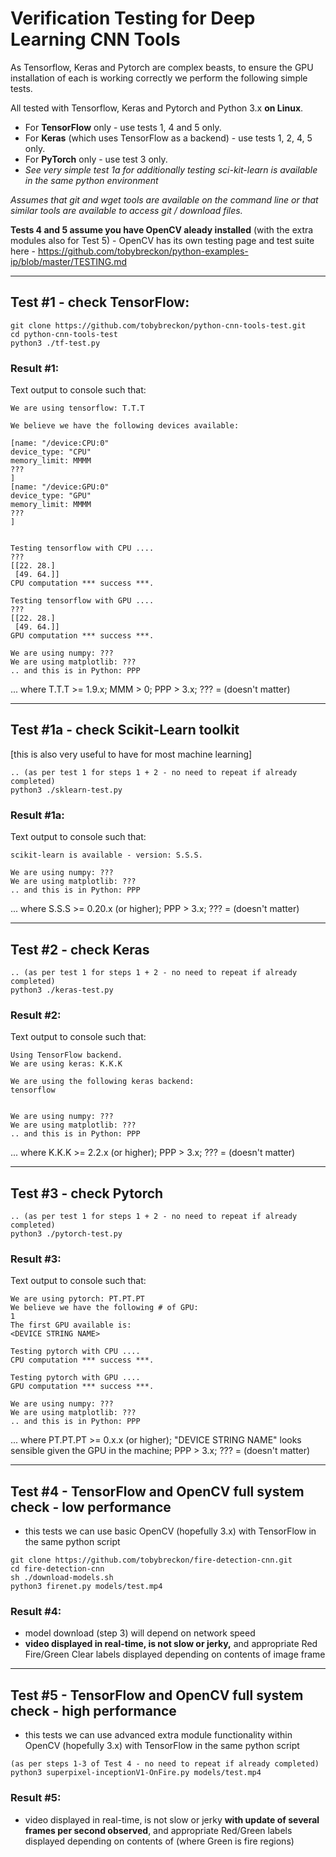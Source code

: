 # Verification Testing for Deep Learning CNN Tools

As Tensorflow, Keras and Pytorch are complex beasts, to ensure the GPU installation of each is working correctly we perform the following simple tests.

All tested with Tensorflow, Keras and Pytorch and Python 3.x **on Linux**.

 * For **TensorFlow** only - use tests 1, 4 and 5 only.
 * For **Keras** (which uses TensorFlow as a backend) - use tests 1, 2, 4, 5 only.
 * For **PyTorch** only - use test 3 only.
 * _See very simple test 1a for additionally testing sci-kit-learn is available in the same python environment_

_Assumes that git and wget tools are available on the command line or that similar tools are available to access git / download files._

**Tests 4 and 5 assume you have OpenCV aleady installed** (with the extra modules also for Test 5) - OpenCV has its own testing page and test suite here - https://github.com/tobybreckon/python-examples-ip/blob/master/TESTING.md

---

## Test #1 - check TensorFlow:

```
git clone https://github.com/tobybreckon/python-cnn-tools-test.git
cd python-cnn-tools-test
python3 ./tf-test.py
```
### Result #1:

Text output to console such that:

```
We are using tensorflow: T.T.T

We believe we have the following devices available:

[name: "/device:CPU:0"
device_type: "CPU"
memory_limit: MMMM
???
]
[name: "/device:GPU:0"
device_type: "GPU"
memory_limit: MMMM
???
]


Testing tensorflow with CPU ....
???
[[22. 28.]
 [49. 64.]]
CPU computation *** success ***.

Testing tensorflow with GPU ....
???
[[22. 28.]
 [49. 64.]]
GPU computation *** success ***.

We are using numpy: ???
We are using matplotlib: ???
.. and this is in Python: PPP

```
...  where T.T.T >= 1.9.x; MMM > 0; PPP > 3.x; ??? = (doesn't matter)

---

## Test #1a - check Scikit-Learn toolkit

[this is also very useful to have for most machine learning]

```
.. (as per test 1 for steps 1 + 2 - no need to repeat if already completed)
python3 ./sklearn-test.py
```

### Result #1a:

Text output to console such that:

```
scikit-learn is available - version: S.S.S.

We are using numpy: ???
We are using matplotlib: ???
.. and this is in Python: PPP

```
... where S.S.S >= 0.20.x (or higher); PPP > 3.x; ??? = (doesn't matter)

---

## Test #2 - check Keras


```
.. (as per test 1 for steps 1 + 2 - no need to repeat if already completed)
python3 ./keras-test.py
```

### Result #2:

Text output to console such that:

```
Using TensorFlow backend.
We are using keras: K.K.K

We are using the following keras backend:
tensorflow


We are using numpy: ???
We are using matplotlib: ???
.. and this is in Python: PPP

```
... where K.K.K >= 2.2.x (or higher); PPP > 3.x; ??? = (doesn't matter)

---

## Test #3 - check Pytorch

```
.. (as per test 1 for steps 1 + 2 - no need to repeat if already completed)
python3 ./pytorch-test.py
```

### Result #3:

Text output to console such that:

```
We are using pytorch: PT.PT.PT
We believe we have the following # of GPU:
1
The first GPU available is:
<DEVICE STRING NAME>

Testing pytorch with CPU ....
CPU computation *** success ***.

Testing pytorch with GPU ....
GPU computation *** success ***.

We are using numpy: ???
We are using matplotlib: ???
.. and this is in Python: PPP

```
... where PT.PT.PT >= 0.x.x (or higher); "DEVICE STRING NAME" looks sensible given the GPU in the machine; PPP > 3.x; ??? = (doesn't matter)

---

## Test #4 - TensorFlow and OpenCV full system check - low performance

* this tests we can use basic OpenCV (hopefully 3.x) with TensorFlow in the same python script

```
git clone https://github.com/tobybreckon/fire-detection-cnn.git
cd fire-detection-cnn
sh ./download-models.sh
python3 firenet.py models/test.mp4

```

### Result #4:
- model download (step 3) will depend on network speed
- **video displayed in real-time, is not slow or jerky,** and appropriate  Red Fire/Green Clear labels displayed depending on contents of image frame

---

## Test #5 - TensorFlow and OpenCV full system check - high performance

* this tests we can use advanced extra module functionality within OpenCV (hopefully 3.x) with TensorFlow in the same python script

```
(as per steps 1-3 of Test 4 - no need to repeat if already completed)
python3 superpixel-inceptionV1-OnFire.py models/test.mp4

```

### Result #5:
- video displayed in real-time, is not slow or jerky **with update of several frames per second observed**, and appropriate Red/Green labels displayed depending on contents of  (where Green is fire regions)
